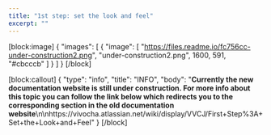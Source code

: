 ```yaml
---
title: "1st step: set the look and feel"
excerpt: ""
---
```

[block:image]
{
  "images": [
    {
      "image": [
        "https://files.readme.io/fc756cc-under-construction2.png",
        "under-construction2.png",
        1600,
        591,
        "#cbcccb"
      ]
    }
  ]
}
[/block]

[block:callout]
{
  "type": "info",
  "title": "INFO",
  "body": "**Currently the new documentation website is still under construction. For more info about this topic you can follow the link below which redirects you to the corresponding section in the old documentation website**\n\nhttps://vivocha.atlassian.net/wiki/display/VVCJ/First+Step%3A+Set+the+Look+and+Feel"
}
[/block]